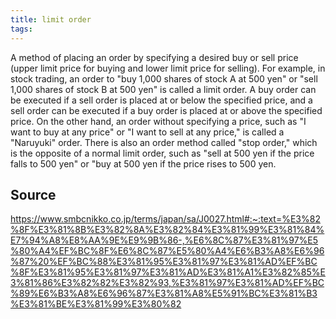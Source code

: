 ```yaml
---
title: limit order
tags: 
---
```


A method of placing an order by specifying a desired buy or sell price (upper limit price for buying and lower limit price for selling). For example, in stock trading, an order to "buy 1,000 shares of stock A at 500 yen" or "sell 1,000 shares of stock B at 500 yen" is called a limit order. A buy order can be executed if a sell order is placed at or below the specified price, and a sell order can be executed if a buy order is placed at or above the specified price. On the other hand, an order without specifying a price, such as "I want to buy at any price" or "I want to sell at any price," is called a "Naruyuki" order. There is also an order method called "stop order," which is the opposite of a normal limit order, such as "sell at 500 yen if the price falls to 500 yen" or "buy at 500 yen if the price rises to 500 yen.

## Source
https://www.smbcnikko.co.jp/terms/japan/sa/J0027.html#:~:text=%E3%82%8F%E3%81%8B%E3%82%8A%E3%82%84%E3%81%99%E3%81%84%E7%94%A8%E8%AA%9E%E9%9B%86-,%E6%8C%87%E3%81%97%E5%80%A4%EF%BC%8F%E6%8C%87%E5%80%A4%E6%B3%A8%E6%96%87%20%EF%BC%88%E3%81%95%E3%81%97%E3%81%AD%EF%BC%8F%E3%81%95%E3%81%97%E3%81%AD%E3%81%A1%E3%82%85%E3%81%86%E3%82%82%E3%82%93,%E3%81%97%E3%81%AD%EF%BC%89%E6%B3%A8%E6%96%87%E3%81%A8%E5%91%BC%E3%81%B3%E3%81%BE%E3%81%99%E3%80%82